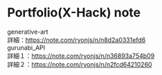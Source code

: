 # Portfolio(X-Hack) note
generative-art<br>
詳細：https://note.com/ryonjs/n/n8d2a0331efd6<br>
gurunabi_API<br>
詳細１：https://note.com/ryonjs/n/n36893a754b09<br>
詳細２：https://note.com/ryonjs/n/n2fcd64210260<br>
